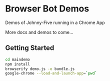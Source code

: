 Browser Bot Demos
=================

Demos of Johnny-Five running in a Chrome App 

More docs and demos to come...


Getting Started
---------------

```sh
cd maindemo
npm install
browserify demo.js -o bundle.js
google-chrome --load-and-launch-app=`pwd`

```
